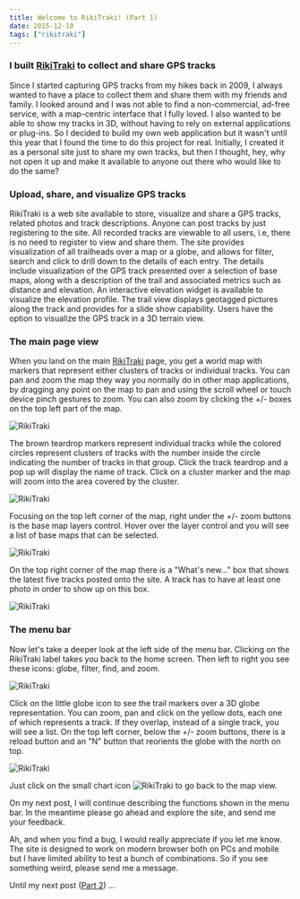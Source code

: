 ```yaml
---
title: Welcome to RikiTraki! (Part 1)
date: 2015-12-10
tags: ["rikitraki"]
---
```


### I built [RikiTraki](https://www.rikitraki.com) to collect and share GPS tracks
Since I started capturing GPS tracks from my hikes back in 2009, I always wanted to have a place to collect them and share them with my friends and family. I looked around and I was not able to find a non-commercial, ad-free service, with a map-centric interface that I fully loved. I also wanted to be able to show my tracks in 3D, without having to rely on external applications or plug-ins. So I decided to build my own web application but it wasn't until this year that I found the time to do this project for real. Initially, I created it as a personal site just to share my own tracks, but then I thought, hey, why not open it up and make it available to anyone out there who would like to do the same?

### Upload, share, and visualize GPS tracks
RikiTraki is a web site available to store, visualize and share a GPS tracks, related photos and track descriptions. Anyone can post tracks by just registering to the site. All recorded tracks are viewable to all users, i.e, there is no need to register to view and share them. The site provides visualization of all trailheads over a map or a globe, and allows for filter, search and click to drill down to the details of each entry. The details include visualization of the GPS track presented over a selection of base maps, along with a description of the trail and associated metrics such as distance and elevation. An interactive elevation widget is available to visualize the elevation profile. The trail view displays geotagged pictures along the track and provides for a slide show capability. Users have the option to visualize the GPS track in a 3D terrain view.

### The main page view

When you land on the main [RikiTraki](https://www.rikitraki.com) page, you get a world map with markers that represent either clusters of tracks or individual tracks. You can pan and zoom the map they way you normally do in other map applications, by dragging any point on the map to pan and using the scroll wheel or touch device pinch gestures to zoom. You can also zoom by clicking the +/- boxes on the top left part of the map.

![RikiTraki](/images/uploads/rikitraki_main_1.png)

The brown teardrop markers represent individual tracks while the colored circles represent clusters of tracks with the number inside the circle indicating the number of tracks in that group. Click the track teardrop and a pop up will display the name of track. Click on a cluster marker and the map will zoom into the area covered by the cluster.

![RikiTraki](/images/uploads/rikitraki_main_2.png)

Focusing on the top left corner of the map, right under the +/- zoom buttons is the base map layers control. Hover over the layer control and you will see a list of base maps that can be selected.

![RikiTraki](/images/uploads/rikitraki_main_3.png)

On the top right corner of the map there is a "What's new..." box that shows the latest five tracks posted onto the site. A track has to have at least one photo in order to show up on this box.

![RikiTraki](/images/uploads/rikitraki_main_6.png)

### The menu bar

Now let's take a deeper look at the left side of the menu bar. Clicking on the RikiTraki label takes you back to the home screen. Then left to right you see these icons: globe, filter, find, and zoom.

![RikiTraki](/images/uploads/rikitraki_main_4.png)

Click on the little globe icon to see the trail markers over a 3D globe representation. You can zoom, pan and click on the yellow dots, each one of which represents a track. If they overlap, instead of a single track, you will see a list. On the top left corner, below the +/- zoom buttons, there is a reload button and an "N" button that reorients the globe with the north on top.

![RikiTraki](/images/uploads/rikitraki_main_5.png)

Just click on the small chart icon ![RikiTraki](/images/uploads/rikitraki_main_7.png) to go back to the map view.

On my next post, I will continue describing the functions shown in the menu bar. In the meantime please go ahead and explore the site, and send me your feedback.

Ah, and when you find a bug, I would really appreciate if you let me know. The site is designed to work on modern browser both on PCs and mobile but I have limited ability to test a bunch of combinations. So if you see something weird, please send me a message.

Until my next post ([Part 2](/post/Rikitraki-intro-2)) ...
